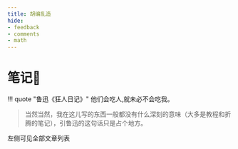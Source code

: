 ```yaml
---
title: 胡编乱造
hide:
- feedback
- comments
- math
---
```


# 笔记📰

!!! quote "鲁迅《狂人日记》"
	他们会吃人,就未必不会吃我。

> 当然当然，我在这儿写的东西一般都没有什么深刻的意味（大多是教程和折腾的笔记），引鲁迅的这句话只是占个地方。

左侧可见全部文章列表

